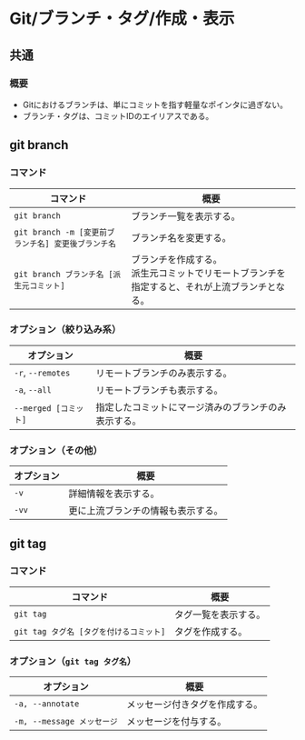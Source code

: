 # Git/ブランチ・タグ/作成・表示

## 共通

### 概要

- Gitにおけるブランチは、単にコミットを指す軽量なポインタに過ぎない。
- ブランチ・タグは、コミットIDのエイリアスである。

## git branch

### コマンド

| コマンド                                        | 概要                                                         |
| ----------------------------------------------- | ------------------------------------------------------------ |
| `git branch`                                        | ブランチ一覧を表示する。                                     |
| `git branch -m [変更前ブランチ名] 変更後ブランチ名` | ブランチ名を変更する。                                       |
| `git branch ブランチ名 [派生元コミット]`            | ブランチを作成する。<br />派生元コミットでリモートブランチを指定すると、それが上流ブランチとなる。 |

### オプション（絞り込み系）

| オプション            | 概要                                                 |
| --------------------- | ---------------------------------------------------- |
| `-r`, `--remotes`     | リモートブランチのみ表示する。                       |
| `-a`, `--all`         | リモートブランチも表示する。                         |
| `--merged [コミット]` | 指定したコミットにマージ済みのブランチのみ表示する。 |

### オプション（その他）

| オプション | 概要                               |
| ---------- | ---------------------------------- |
| `-v`       | 詳細情報を表示する。               |
| `-vv`      | 更に上流ブランチの情報も表示する。 |

## git tag

### コマンド

| コマンド                                | 概要                 |
| --------------------------------------- | -------------------- |
| `git tag`                               | タグ一覧を表示する。 |
| `git tag タグ名 [タグを付けるコミット]` | タグを作成する。     |

### オプション（`git tag タグ名`）

| オプション                 | 概要                           |
| -------------------------- | ------------------------------ |
| `-a, --annotate`           | メッセージ付きタグを作成する。 |
| `-m, --message メッセージ` | メッセージを付与する。         |
